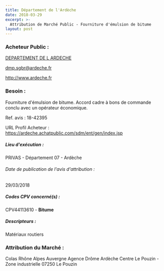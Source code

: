```yaml
---
title: Département de l'Ardèche
date: 2018-03-29
excerpt: >-
  Attribution de Marché Public - Fourniture d'émulsion de bitume
layout: post
---
```


### Acheteur Public : 
<a href="/acheteur-33/siren-220700017"> DEPARTEMENT DE L ARDECHE</a><br/>



dmp.sgbr@ardeche.fr


http://www.ardeche.fr
### Besoin :

Fourniture d'émulsion de bitume. Accord cadre à bons de commande conclu avec un opérateur économique.

Ref. avis : 18-42395

URL Profil Acheteur : https://ardeche.achatpublic.com/sdm/ent/gen/index.jsp

##### Lieu d'exécution :

PRIVAS - Département 07 - Ardèche

###### Date de publication de l'avis d'attribution : 
29/03/2018

##### Codes CPV concerné(s) :
CPV44113610 - **Bitume** <br/>

##### Descripteurs :
Matériaux routiers <br/>

### Attribution du Marché :
Colas Rhône Alpes Auvergne Agence Drôme Ardèche Centre Le Pouzin - Zone industrielle 07250 Le Pouzin <br/>
